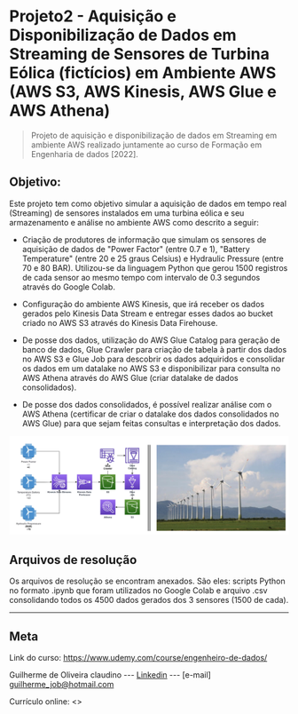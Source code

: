 # Projeto2 - Aquisição e Disponibilização de Dados em Streaming de Sensores de Turbina Eólica (fictícios) em Ambiente AWS (AWS S3, AWS Kinesis, AWS Glue e AWS Athena)

>Projeto de aquisição e disponibilização de dados em Streaming em ambiente AWS realizado juntamente ao curso de Formação em Engenharia de dados [2022].
## Objetivo:
Este projeto tem como objetivo simular a aquisição de dados em tempo real (Streaming) de sensores instalados em uma turbina eólica e seu armazenamento e análise no ambiente AWS como descrito a seguir:

* Criação de produtores de informação que simulam os sensores de aquisição de dados de "Power Factor" (entre  0.7 e 1), "Battery Temperature" (entre 20 e 25 graus Celsius) e Hydraulic Pressure (entre 70 e 80 BAR). Utilizou-se da linguagem Python que gerou 1500 registros de cada sensor ao mesmo tempo com intervalo de 0.3 segundos através do Google Colab.

* Configuração do ambiente AWS Kinesis, que irá receber os dados gerados pelo Kinesis Data Stream e entregar esses dados ao bucket criado no AWS S3 através do Kinesis Data Firehouse.

* De posse dos dados, utilização do AWS Glue Catalog para geração de banco de dados, Glue Crawler para criação de tabela à partir dos dados no AWS S3 e Glue Job para descobrir os dados adquiridos e consolidar os dados em um datalake no AWS S3 e disponibilizar para consulta no AWS Athena através do AWS Glue (criar datalake de dados consolidados).

* De posse dos dados consolidados, é possível realizar análise com o AWS Athena (certificar de criar o datalake dos dados consolidados no AWS Glue) para que sejam feitas consultas e interpretação dos dados.

![esquema](diagrama.png)
<!-- colocar screenshoot do seu projeto -->


## Arquivos de resolução

Os arquivos de resolução se encontram anexados. São eles: scripts Python no formato .ipynb que foram utilizados no Google Colab e arquivo .csv consolidando todos os 4500 dados gerados dos 3 sensores (1500 de cada).

_______
## Meta

Link do curso: <https://www.udemy.com/course/engenheiro-de-dados/>

Guilherme de Oliveira claudino --- [Linkedin](https://www.linkedin.com/in/guilherme-de-oliveira-claudino-/) --- [e-mail] guilherme_job@hotmail.com

Currículo online: <>




